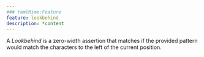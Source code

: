 ```yaml
---
### YamlMime:Feature
feature: lookbehind
description: *content
---
```

A <dfn>Lookbehind</dfn> is a zero-width assertion that matches if the provided pattern would match the characters to the left of the current position.